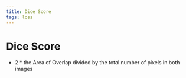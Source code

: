 ```yaml
---
title: Dice Score
tags: loss
---
```


# Dice Score
- 2 * the Area of Overlap divided by the total number of pixels in both images
















































































